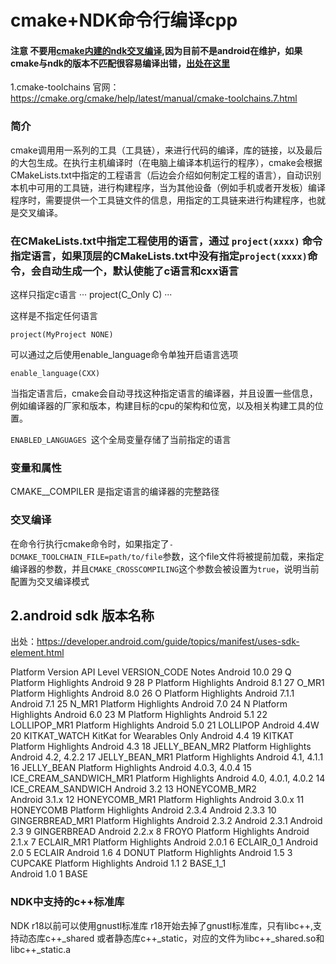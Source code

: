 # cmake+NDK命令行编译cpp

#### 注意 不要用[cmake内建的ndk交叉编译](https://cmake.org/cmake/help/latest/manual/cmake-toolchains.7.html#cross-compiling-for-android),因为目前不是android在维护，如果cmake与ndk的版本不匹配很容易编译出错，[出处在这里](https://developer.android.com/ndk/guides/cmake)

1.cmake-toolchains
官网： https://cmake.org/cmake/help/latest/manual/cmake-toolchains.7.html

### 简介
cmake调用用一系列的工具（工具链），来进行代码的编译，库的链接，以及最后的大包生成。在执行主机编译时（在电脑上编译本机运行的程序），cmake会根据CMakeLists.txt中指定的工程语言（后边会介绍如何制定工程的语言），自动识别本机中可用的工具链，进行构建程序，当为其他设备（例如手机或者开发板）编译程序时，需要提供一个工具链文件的信息，用指定的工具链来进行构建程序，也就是交叉编译。

### 在CMakeLists.txt中指定工程使用的语言，通过 ``project(xxxx)`` 命令指定语言，如果顶层的CMakeLists.txt中没有指定``project(xxxx)``命令，会自动生成一个，默认使能了c语言和cxx语言

这样只指定c语言
···
project(C_Only C)
···

这样是不指定任何语言
```
project(MyProject NONE)
```

可以通过之后使用enable_language命令单独开启语言选项
```
enable_language(CXX)
```
当指定语言后，cmake会自动寻找这种指定语言的编译器，并且设置一些信息，例如编译器的厂家和版本，构建目标的cpu的架构和位宽，以及相关构建工具的位置。

``ENABLED_LANGUAGES ``这个全局变量存储了当前指定的语言

### 变量和属性

 CMAKE_<LANG>_COMPILER 是指定语言<LANG>的编译器的完整路径
  
### 交叉编译

在命令行执行cmake命令时，如果指定了``-DCMAKE_TOOLCHAIN_FILE=path/to/file``参数，这个file文件将被提前加载，来指定编译器的参数，并且``CMAKE_CROSSCOMPILING``这个参数会被设置为``true``，说明当前配置为交叉编译模式


## 2.android sdk 版本名称
出处：https://developer.android.com/guide/topics/manifest/uses-sdk-element.html


Platform Version	API Level	VERSION_CODE	Notes
Android 10.0	29	Q	Platform Highlights
Android 9	28	P	Platform Highlights
Android 8.1	27	O_MR1	Platform Highlights
Android 8.0	26	O	Platform Highlights
Android 7.1.1
Android 7.1	25	N_MR1	Platform Highlights
Android 7.0	24	N	Platform Highlights
Android 6.0	23	M	Platform Highlights
Android 5.1	22	LOLLIPOP_MR1	Platform Highlights
Android 5.0	21	LOLLIPOP
Android 4.4W	20	KITKAT_WATCH	KitKat for Wearables Only
Android 4.4	19	KITKAT	Platform Highlights
Android 4.3	18	JELLY_BEAN_MR2	Platform Highlights
Android 4.2, 4.2.2	17	JELLY_BEAN_MR1	Platform Highlights
Android 4.1, 4.1.1	16	JELLY_BEAN	Platform Highlights
Android 4.0.3, 4.0.4	15	ICE_CREAM_SANDWICH_MR1	Platform Highlights
Android 4.0, 4.0.1, 4.0.2	14	ICE_CREAM_SANDWICH
Android 3.2	13	HONEYCOMB_MR2	
Android 3.1.x	12	HONEYCOMB_MR1	Platform Highlights
Android 3.0.x	11	HONEYCOMB	Platform Highlights
Android 2.3.4
Android 2.3.3	10	GINGERBREAD_MR1	Platform Highlights
Android 2.3.2
Android 2.3.1
Android 2.3	9	GINGERBREAD
Android 2.2.x	8	FROYO	Platform Highlights
Android 2.1.x	7	ECLAIR_MR1	Platform Highlights
Android 2.0.1	6	ECLAIR_0_1
Android 2.0	5	ECLAIR
Android 1.6	4	DONUT	Platform Highlights
Android 1.5	3	CUPCAKE	Platform Highlights
Android 1.1	2	BASE_1_1	
Android 1.0	1	BASE

### NDK中支持的c++标准库
NDK r18以前可以使用gnustl标准库
r18开始去掉了gnustl标准库，只有libc++,支持动态库c++_shared 或者静态库c++_static，对应的文件为libc++_shared.so和libc++_static.a


